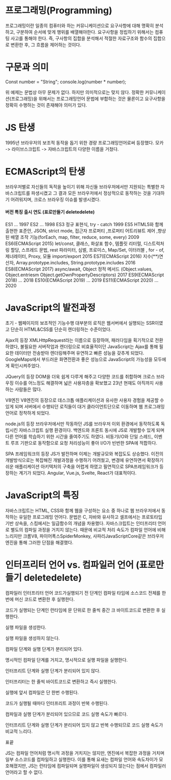 # 프로그래밍(Programming)

프로그래밍이란 일종의 컴퓨터와 하는 커뮤니케이션으로 요구사항에 대해 명확히 분석하고, 구분하여 순서에 맞게 행위를 배열해야한다.
요구사항을 정립하기 위해서는 컴퓨팅 사고를 통해야 한다.
즉, 구사항의 집합을 분석해서 적절한 자료구조와 함수의 집합으로 변환한 후, 그 흐름을 제어하는 것이다.

# 구문과 의미

Const number = "String";
console.log(number * number);

위 예제는 문법상 아무 문제가 없다. 하지만 의미적으로는 맞지 않다.
정확한 커뮤니케이션(프로그래밍)을 위해서는 프로그래밍언어 문법에 부합하는 것은 물론이고 요구사항을 정확히 수행하는 것이 존재해야 의미가 있다.

# JS 탄생

1995년 브라우저의 보조적 동작을 돕기 위한 경량 프로그래밍언어로써 등장했다.
모카 -> 라이브스크립트 -> 자바스크립트의 다양한 이름을 거쳤다.

# ECMAScript의 탄생

브라우저별로 자신들의 독적을 높이기 위해 자신들 브라우저에서만 지원되는 특별한 자바스크립트를 파생시켰고 그 결과 모든 브라우저에서 정상적으로 동작하는 것을 기대하기 어려워지며, 크로스 브라우징 이슈를 발생시켰다.

#### 버전	특징	출시 연도 (표로만들기 deletedelete)
ES1	...	1997
ES2	...	1998
ES3	정규 표현식, try - catch	1999
ES5	HTML5와 함께 출현한 표준안, JSON, strict mode, 접근자 프로퍼티 ,프로퍼티 어트리뷰트 제어 ,향상된 배열 조작 기능(forEach, map, filter, reduce, some, every)	2009
ES6(ECMAScript 2015)	let/const, 클래스, 화살표 함수, 템플릿 리터럴, 디스트럭처링 할당, 스프레드 문법, rest 파라미터, 심벌, 프로미스, Map/Set, 이터러블 , for - of, 제너레이터, Proxy, 모듈 import/export	2015
ES7(ECMAScript 2016)	지수(**)연산자, Array.prototype.includes, String.prototype.includes	2016
ES8(ECMAScript 2017)	async/await, Object 정적 메서드 (Object.values, Object.entriesm Object.getOwnPropertyDescriptors)	2017
ES9(ECMAScript 2018)	...	2018
ES10(ECMAScript 2019)	...	2019
ES11(ECMAScript 2020)	...	2020

# JavaScript의 발전과정

초기 - 웹페이지의 보조적인 기능수행
대부분의 로직은 웹서버에서 실행되는 SSR이였고 단순히 HTML&CSS를 단순히 렌더링하는 수준이었다.

Ajax의 등장
XMLHttpRequest라는 이름으로 등장하여, 패러다임을 획기적으로 전환하였다, 불필요한 서버작업과 렌더링으로 비효율적이던 JavaScript는 Ajax를 통해 필요한 데이터만 전송받아 렌더링해주며 유연하고 빠른 성능을 갖추게 되었다.
GoogleMaps에서 부드러운 화면전환과 좋은 성능으로 JavaScript의 가능성을 모두에게 확인시켜주었다.

JQuery의 등장
DOM을 더욱 쉽게 다루게 해주고 다양한 코드를 취합하며 크로스 브라우징 이슈를 어느정도 해결하며 넓은 사용자층을 확보했고 23년 현재도 아직까지 사용하는 사람들은 많다.

V8엔진
V8엔진의 등장으로 데스크톱 애플리케이션과 유사한 사용자 경험을 제공할 수 있게 되며 서버에서 수행되던 로직들이 대거 클라이언트단으로 이동하며 웹 프로그래밍 언어로 정착하게 되었다.

node.js의 등장
브라우저에서만 작동하던 JS를 브라우저 이외 환경에서 동작하도록 독립시킨 자바스크립트 실행 환경이다.
백엔드와 프론트 동시에 JS로 개발할수 있게 되며 다른 언어를 학습하기 위한 시간을 줄여주기도 하였다.
비동기I/O와 단일 스레드, 이벤트 루프 기판으로 동작함으로 요청 처리성능이 좋아 I/O가 빈번한 SPA에 적합하다.

SPA 프레임워크의 등장
JS가 발전하며 이제는 개발규모와 복잡도도 상승했다. 이전의 개발방식으로는 복잡해진 개발과정을 수행하기 어려웠고, 변경에 유연하면서 확장하기 쉬운 애플리케이션 아키텍처의 구축을 어렵게 하였고 필연적으로 SPA프레임워크가 등장하는 계기가 되었다.
Angular, Vue.js, Svelte, React가 대표적이다.

# JavaScript의 특징
자바스크립트는 HTML, CSS와 함께 웹을 구성하는 요소 중 하나로 웹 브라우저에서 동작하는 유일한 프로그래밍 언어다.
문법은 C, 자바와 유사하고 셀프에서는 프로토타입 기반 상속을, 스킴에서는 일급함수의 개념을 차용했다.
자바스크립트는 인터프리터 언어로 별도의 컴파일 과정을 거치지 않는다. 때문에 비교적 처리 속도가 컴파일 언어에 비해 느리지만 크롬V8, 파이어폭스SpiderMonkey, 사파리JavaScriptCore같은 브라우저 엔진을 통해 그러한 단점을 해결했다.

# 인터프리터 언어 vs. 컴파일러 언어 (표로만들기 deletedelete)

컴파일러 인터프리터 언어
코드가실행되기 전 단계인 컴파일 타임에 소스코드 전체를
한번에 머신 코드로 변환한 후 실행한다.

코드가 실행되는 단계인 런타임에 문 단위로 한 줄씩 중간
크 바이트코드로 변환한 후 실행한다.

실행 파일을 생성한다.

실행 파일을 생성하지 않는다.

컴파일 단계와 실행 단계가 분리되어 있다.

명시적인 컴파일 단계를 거치고, 명시적으로 실행 파일을 실행한다.

인터프리트 단계와 실행 단계가 분리되어 있지 않다.

인터프리터는 한 줄씩 바이트코드로 변환하고 즉시 실행한다.

실행에 앞서 컴파일은 단 한번 수행된다.

코드가 실행될 때마다 인터프리트 과정이 반복 수행된다.

컴파일과 실행 단계가 분리되어 있으므로 코드 실행 속도가 빠르다.

인터프리트 단계와 실행 단계가 분리되어 있지 않고 반복 수행되므로 코드 실행 속도가 비교적 느리다.


표끝

JS는 컴파일 언어처럼 명시적 과정을 거치지는 않지만, 엔진에서 복잡한 과정을 거치며 일부 소스코드를 컴파일하고 실행한다. 이를 통해 요새는 컴파일 언어와 속도차이가 모호해졌지만, JS는 런타임에 컴파일되며 실행파일이 생성되지 않는다는 점에서 컴파일러 언어라고 할 수 없다.




